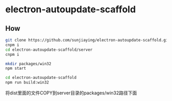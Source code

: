 # electron-autoupdate-scaffold

## How

``` bash
git clone https://github.com/sunjiaying/electron-autoupdate-scaffold.git
cnpm i
cd electron-autoupdate-scaffold/server
cnpm i

mkdir packages/win32
npm start

cd electron-autoupdate-scaffold
npm run build:win32
```

将dist里面的文件COPY到server目录的packages/win32路径下面

